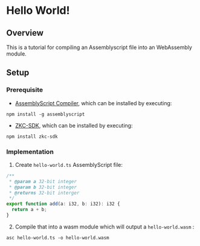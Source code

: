 # Hello World!

## Overview

This is a tutorial for compiling an Assemblyscript file into an WebAssembly module.

## Setup

### Prerequisite

- [AssemblyScript Compiler][1], which can be installed by executing:

```shell
npm install -g assemblyscript
```

- [ZKC-SDK][2], which can be installed by executing:

```shell
npm install zkc-sdk
```

### Implementation

1.  Create `hello-world.ts` AssemblyScript file:

```typescript
/**
 * @param a 32-bit integer
 * @param b 32-bit integer
 * @returns 32-bit interger
 */
export function add(a: i32, b: i32): i32 {
  return a + b;
}
```

2.  Compile that into a wasm module which will output a `hello-world.wasm` :

```shell
asc hello-world.ts -o hello-world.wasm
```

[1]: https://www.assemblyscript.org/compiler.html#using-the-compiler
[2]: https://github.com/zkcrossteam/ZKC-SDK

